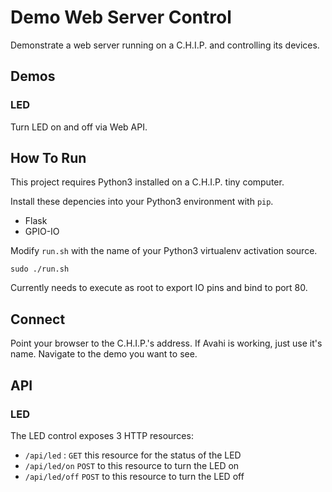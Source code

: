 # Demo Web Server Control

Demonstrate a web server running on a C.H.I.P. and
controlling its devices.

## Demos

### LED

Turn LED on and off via Web API.

## How To Run

This project requires Python3 installed on a C.H.I.P. tiny computer.

Install these depencies into your Python3 environment with `pip`.

- Flask
- GPIO-IO

Modify `run.sh` with the name of your Python3 virtualenv activation
source.

`sudo ./run.sh`

Currently needs to execute as root to export IO pins and bind to port 80.

## Connect

Point your browser to the C.H.I.P.'s address. If Avahi is working,
just use it's name.  Navigate to the demo you want to see.

## API

### LED

The LED control exposes 3 HTTP resources:

- `/api/led` : `GET` this resource for the status of the LED
- `/api/led/on` `POST` to this resource to turn the LED on
- `/api/led/off` `POST` to this resource to turn the LED off



